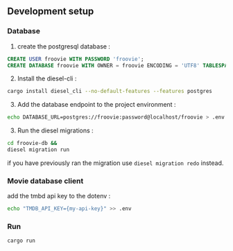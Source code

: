 ## Development setup

### Database

1. create the postgresql database : 
```sql 
CREATE USER froovie WITH PASSWORD 'froovie';
CREATE DATABASE froovie WITH OWNER = froovie ENCODING = 'UTF8' TABLESPACE = pg_default CONNECTION LIMIT = -1;
```

2. Install the diesel-cli : 
```sh
cargo install diesel_cli --no-default-features --features postgres
```

3. Add the database endpoint to the project environment : 
```sh
echo DATABASE_URL=postgres://froovie:password@localhost/froovie > .env
```

3. Run the diesel migrations :
```sh
cd froovie-db && 
diesel migration run 
```

if you have previously ran the migration use `diesel migration redo` instead.

### Movie database client

add the tmbd api key to the dotenv : 
```sh
echo "TMDB_API_KEY={my-api-key}" >> .env 
```

### Run 

```
cargo run
```


